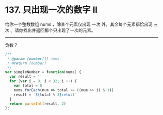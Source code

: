 # 137. 只出现一次的数字 II

给你一个整数数组 nums ，除某个元素仅出现 一次 外，其余每个元素都恰出现 三次 。请你找出并返回那个只出现了一次的元素。

---

负数？
```js
/**
 * @param {number[]} nums
 * @return {number}
 */
var singleNumber = function(nums) {
  var result = ''
  for (var i = 0; i < 32; i ++) {
    var total = 0
    nums.forEach(num => total += ((num >> i) & 1))
    result = `${total % 3}retult`
  }
  return parseInt(result, 2)
};
```

